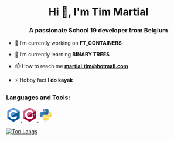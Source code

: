 <h1 align="center">Hi 👋, I'm Tim Martial</h1>
<h3 align="center">A passionate School 19 developer from Belgium</h3>

- 🔭 I’m currently working on **FT_CONTAINERS**

- 🌱 I’m currently learning **BINARY TREES**

- 📫 How to reach me **martial.tim@hotmail.com**

- ⚡ Hobby fact **I do kayak**

<p align="left">
</p>

<h3 align="left">Languages and Tools:</h3>
<p align="left"> <a href="https://www.cprogramming.com/" target="_blank" rel="noreferrer"> <img src="https://raw.githubusercontent.com/devicons/devicon/master/icons/c/c-original.svg" alt="c" width="40" height="40"/> </a> <a href="https://www.w3schools.com/cpp/" target="_blank" rel="noreferrer"> <img src="https://raw.githubusercontent.com/devicons/devicon/master/icons/cplusplus/cplusplus-original.svg" alt="cplusplus" width="40" height="40"/> </a> <a href="https://www.python.org" target="_blank" rel="noreferrer"> <img src="https://raw.githubusercontent.com/devicons/devicon/master/icons/python/python-original.svg" alt="python" width="40" height="40"/> </a> </p>

[![Top Langs](https://github-readme-stats.vercel.app/api/top-langs/?username=mushumartial&layout=compact)](https://github.com/anuraghazra/github-readme-stats)
